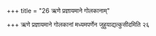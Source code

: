 +++
title = "26 ऋणे प्रज्ञायमाने गोलकानाम्"

+++
ऋणे प्रज्ञायमाने गोलकानां मध्यमपर्णेन जुहुयाद्यत्कुसीदमिति २६